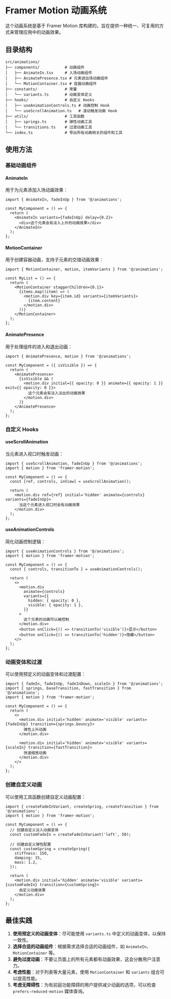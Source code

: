 # Framer Motion 动画系统

这个动画系统是基于 Framer Motion 库构建的，旨在提供一种统一、可复用的方式来管理应用中的动画效果。

## 目录结构

```
src/animations/
├── components/           # 动画组件
│   ├── AnimateIn.tsx     # 入场动画组件
│   ├── AnimatePresence.tsx # 元素进出场动画组件
│   └── MotionContainer.tsx # 容器动画组件
├── constants/            # 常量
│   └── variants.ts       # 动画变体定义
├── hooks/                # 自定义 Hooks
│   ├── useAnimationControls.ts # 动画控制 Hook
│   └── useScrollAnimation.ts   # 滚动触发动画 Hook
├── utils/                # 工具函数
│   ├── springs.ts        # 弹性动画工具
│   └── transitions.ts    # 过渡动画工具
└── index.ts              # 导出所有动画相关的组件和工具
```

## 使用方法

### 基础动画组件

#### AnimateIn

用于为元素添加入场动画效果：

```tsx
import { AnimateIn, fadeInUp } from '@/animations';

const MyComponent = () => {
  return (
    <AnimateIn variants={fadeInUp} delay={0.2}>
      <div>这个元素会有淡入上升的动画效果</div>
    </AnimateIn>
  );
};
```

#### MotionContainer

用于创建容器动画，支持子元素的交错动画效果：

```tsx
import { MotionContainer, motion, itemVariants } from '@/animations';

const MyList = () => {
  return (
    <MotionContainer staggerChildren={0.1}>
      {items.map((item) => (
        <motion.div key={item.id} variants={itemVariants}>
          {item.content}
        </motion.div>
      ))}
    </MotionContainer>
  );
};
```

#### AnimatePresence

用于处理组件的进入和退出动画：

```tsx
import { AnimatePresence, motion } from '@/animations';

const MyComponent = ({ isVisible }) => {
  return (
    <AnimatePresence>
      {isVisible && (
        <motion.div initial={{ opacity: 0 }} animate={{ opacity: 1 }} exit={{ opacity: 0 }}>
          这个元素会有淡入淡出的动画效果
        </motion.div>
      )}
    </AnimatePresence>
  );
};
```

### 自定义 Hooks

#### useScrollAnimation

当元素进入视口时触发动画：

```tsx
import { useScrollAnimation, fadeInUp } from '@/animations';
import { motion } from 'framer-motion';

const MyComponent = () => {
  const [ref, controls, inView] = useScrollAnimation();

  return (
    <motion.div ref={ref} initial='hidden' animate={controls} variants={fadeInUp}>
      当这个元素进入视口时会有动画效果
    </motion.div>
  );
};
```

#### useAnimationControls

简化动画控制逻辑：

```tsx
import { useAnimationControls } from '@/animations';
import { motion } from 'framer-motion';

const MyComponent = () => {
  const { controls, transitionTo } = useAnimationControls();

  return (
    <>
      <motion.div
        animate={controls}
        variants={{
          hidden: { opacity: 0 },
          visible: { opacity: 1 },
        }}
      >
        这个元素的动画可以被控制
      </motion.div>
      <button onClick={() => transitionTo('visible')}>显示</button>
      <button onClick={() => transitionTo('hidden')}>隐藏</button>
    </>
  );
};
```

### 动画变体和过渡

可以使用预定义的动画变体和过渡配置：

```tsx
import { fadeIn, fadeInUp, fadeInDown, scaleIn } from '@/animations';
import { springs, baseTransition, fastTransition } from '@/animations';
import { motion } from 'framer-motion';

const MyComponent = () => {
  return (
    <>
      <motion.div initial='hidden' animate='visible' variants={fadeInUp} transition={springs.bouncy}>
        弹性上升动画
      </motion.div>

      <motion.div initial='hidden' animate='visible' variants={scaleIn} transition={fastTransition}>
        快速缩放动画
      </motion.div>
    </>
  );
};
```

### 创建自定义动画

可以使用工具函数创建自定义动画配置：

```tsx
import { createFadeInVariant, createSpring, createTransition } from '@/animations';
import { motion } from 'framer-motion';

const MyComponent = () => {
  // 创建自定义淡入动画变体
  const customFadeIn = createFadeInVariant('left', 50);

  // 创建自定义弹性配置
  const customSpring = createSpring({
    stiffness: 150,
    damping: 15,
    mass: 1.2,
  });

  return (
    <motion.div initial='hidden' animate='visible' variants={customFadeIn} transition={customSpring}>
      自定义动画效果
    </motion.div>
  );
};
```

## 最佳实践

1. **使用预定义的动画变体**：尽可能使用 `variants.ts` 中定义的动画变体，以保持一致性。
2. **选择合适的动画组件**：根据需求选择合适的动画组件，如 `AnimateIn`、`MotionContainer` 等。
3. **避免过度动画**：不要让页面上的所有元素都有动画效果，这会分散用户注意力。
4. **考虑性能**：对于列表等大量元素，使用 `MotionContainer` 和 `variants` 组合可以提高性能。
5. **考虑无障碍性**：为有前庭功能障碍的用户提供减少动画的选项，可以检查 `prefers-reduced-motion` 媒体查询。
